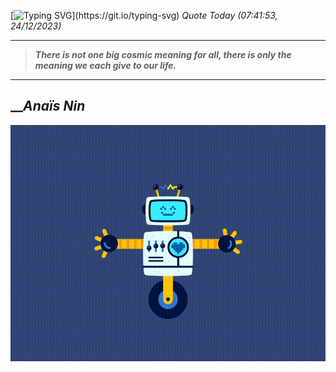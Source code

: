 [![Typing SVG](https://readme-typing-svg.herokuapp.com?font=Press+Start+2P&color=C2F784&size=35&width=900&height=100&lines=Hello+World%2C+I'm+Hung+!)](https://git.io/typing-svg) 
_Quote Today (07:41:53, 24/12/2023)_
___
>**_There is not one big cosmic meaning for all, there is only the meaning we each give to our life._**
___

## __**_Anaïs Nin_**

![RobotDance](src/assets/images/robot-dancing-dribble.gif?style=center)
